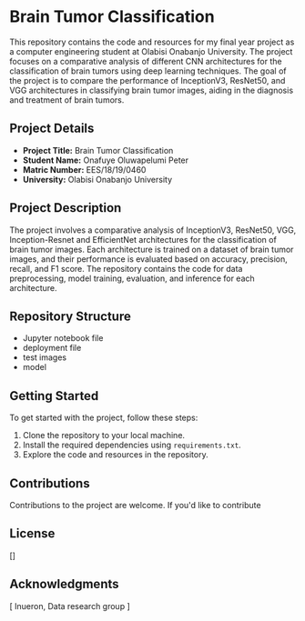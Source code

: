 
# Brain Tumor Classification

This repository contains the code and resources for my final year project as a computer engineering student at Olabisi Onabanjo University. The project focuses on a comparative analysis of different CNN architectures for the classification of brain tumors using deep learning techniques. The goal of the project is to compare the performance of InceptionV3, ResNet50, and VGG architectures in classifying brain tumor images, aiding in the diagnosis and treatment of brain tumors.

## Project Details
- **Project Title:** Brain Tumor Classification
- **Student Name:** Onafuye Oluwapelumi Peter
- **Matric Number:** EES/18/19/0460
- **University:** Olabisi Onabanjo University

## Project Description
The project involves a comparative analysis of InceptionV3, ResNet50, VGG, Inception-Resnet and EfficientNet architectures for the classification of brain tumor images. Each architecture is trained on a dataset of brain tumor images, and their performance is evaluated based on accuracy, precision, recall, and F1 score. The repository contains the code for data preprocessing, model training, evaluation, and inference for each architecture.

## Repository Structure
- Jupyter notebook file
- deployment file
- test images
- model

## Getting Started
To get started with the project, follow these steps:
1. Clone the repository to your local machine.
2. Install the required dependencies using `requirements.txt`.
3. Explore the code and resources in the repository.


## Contributions
Contributions to the project are welcome. If you'd like to contribute

## License
[]

## Acknowledgments
[ Inueron, Data research group
]

